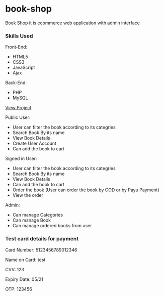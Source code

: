 # book-shop
Book Shop it is ecommerce web application with admin interface

### Skills Used

Front-End:

 - HTML5 
 - CSS3 
 - JavaScript
 - Ajax

Back-End:

- PHP
- MySQL

[View Project](https://kumarishwetha.com/book-shop/)

Public User:

- User can filter the book according to its categries
- Search Book By its name 
- View Book Details 
- Create User Account
- Can add the book to cart


Signed in User:

- User can filter the book according to its categries
- Search Book By its name 
- View Book Details 
- Can add the book to cart
- Order the book (User can order the book by COD or by Payu Payment)
- View the order

Admin:

-  Can manage Categories
-  Can manage Book
-  Can manage ordered books from user

### Test card details for payment

Card Number: 5123456789012346

Name on Card: test

CVV: 123

Expiry Date: 05/21

OTP: 123456




